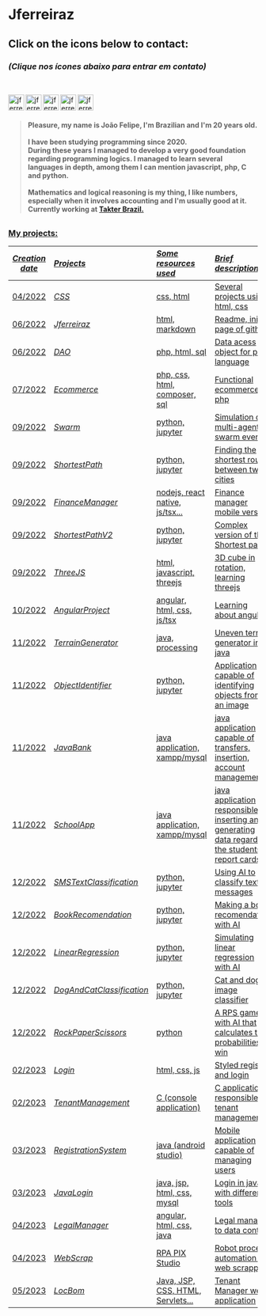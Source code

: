 <h1> Jferreiraz</h1>
  
<h2>Click on the icons below to contact: 
 </h2>
 
<h3>  

 
 _(Clique nos ícones abaixo para entrar em contato)_ 
 </h3><br>



[<img align="left" alt="jferreiraz | LinkedIn" width="32px" src="https://cdn-icons-png.flaticon.com/512/174/174857.png" />][linkedin]
[<img align="left" alt="jferreiraz | Gmail" width="32px" src="https://cdn-icons-png.flaticon.com/512/732/732200.png" />][gmail]
[<img align="left" alt="jferreiraz | Playstore" width="32px" src="https://cdn-icons-png.flaticon.com/512/3128/3128279.png" />][playstore]
[<img align="left" alt="jferreiraz | Youtube" width="32px" src="https://cdn-icons-png.flaticon.com/512/174/174883.png" />][youtube]
[<img align="left" alt="jferreiraz | Youtube" width="32px" src="https://cdn-icons-png.flaticon.com/512/733/733585.png" />][whatsapp]

<br><br><h4>

>Pleasure, my name is João Felipe, I'm Brazilian and I'm 20 years old. <br><br>
>I have been studying programming since 2020. <br>During these years I managed to develop a very good foundation regarding programming logics. I managed to learn several languages in depth, among them I can mention javascript, php, C and python. <br><br>
>Mathematics and logical reasoning is my thing, I like numbers, especially when it involves accounting and I'm usually good at it.
>Currently working at <a href="https://www.linkedin.com/company/takter/">Takter Brazil.


</h4>

##
<div>
<h3>My projects: </h3>


*Creation date*|                             *Projects*                                           | *Some resources used*         | *Brief description* 
:--------:     | :--------                                                                        | :------                       |:-----
04/2022        |<a href="https://github.com/jferreiraz/CSS">_CSS_                                 |css, html                      |Several projects using html, css
06/2022        |<a href="https://github.com/jferreiraz/jferreiraz">_Jferreiraz_                   |html, markdown                 |Readme, initial page of github
06/2022        |<a href="https://github.com/jferreiraz/dao">_DAO_                                 |php, html, sql                 |Data acess object for php language
07/2022        |<a href="https://github.com/jferreiraz/ecommerce">_Ecommerce_                     |php, css, html, composer, sql  |Functional ecommerce in php
09/2022        |<a href="https://github.com/jferreiraz/Swarm">_Swarm_                             |python, jupyter                |Simulation of multi-agent swarm event
09/2022        |<a href="https://github.com/jferreiraz/ShortestPath">_ShortestPath_               |python, jupyter                |Finding the shortest route between two cities
09/2022        |<a href="https://github.com/jferreiraz/GerenciadorFinancas">_FinanceManager_      |nodejs, react native, js/tsx...|Finance manager mobile version
09/2022        |<a href="https://github.com/jferreiraz/ShortestPathV2">_ShortestPathV2_           |python, jupyter                |Complex version of the Shortest path
09/2022        |<a href="https://github.com/jferreiraz/ThreeJS">_ThreeJS_                         |html, javascript, threejs      |3D cube in rotation, learning threejs
10/2022        |<a href="https://github.com/jferreiraz/ProjetoAngular">_AngularProject_           |angular, html, css, js/tsx     |Learning about angular
11/2022        |<a href="https://github.com/jferreiraz/TerrainGenerator">_TerrainGenerator_       |java, processing               |Uneven terrain generator in java
11/2022        |<a href="https://github.com/jferreiraz/ObjectIdentifier">_ObjectIdentifier_       |python, jupyter                |Application capable of identifying objects from an image
11/2022        |<a href="https://github.com/jferreiraz/JavaBank">_JavaBank_                          |java application, xampp/mysql  |java application capable of transfers, insertion, account management
11/2022        |<a href="https://github.com/jferreiraz/JavaSchool">_SchoolApp_                       |java application, xampp/mysql  |java application responsible for inserting and generating data regarding the students report cards
12/2022        |<a href="https://github.com/jferreiraz/SMSTextClassification">_SMSTextClassification_|python, jupyter                |Using AI to classify text messages
12/2022        |<a href="https://github.com/jferreiraz/BookRecomendation">_BookRecomendation_        |python, jupyter                |Making a book recomendation with AI
12/2022        |<a href="https://github.com/jferreiraz/LinearRegression">_LinearRegression_          |python, jupyter                |Simulating linear regression with AI
12/2022        |<a href="https://github.com/jferreiraz/DogAndCatClassification">_DogAndCatClassification_ |python, jupyter           |Cat and dog image classifier
12/2022        |<a href="https://github.com/jferreiraz/RockPaperScissors">_RockPaperScissors_ |python                                |A RPS game with AI that calculates the probabilities to win
02/2023        |<a href="https://github.com/jferreiraz/Login">_Login_                                  |html, css, js                |Styled register and login
02/2023        |<a href="https://github.com/jferreiraz/TenantManagement">_TenantManagement_            |C (console application)      |C application responsible for tenant management
03/2023        |<a href="https://github.com/jferreiraz/SistemaCadastro">_RegistrationSystem_           |java (android studio)        |Mobile application capable of managing users
03/2023        |<a href="https://github.com/jferreiraz/SistemaCadastro">_JavaLogin_                    |java, jsp, html, css, mysql  |Login in java with different tools
04/2023        |<a href="https://github.com/jferreiraz/npj">_LegalManager_                             |angular, html, css, java     |Legal manager to data control
04/2023        |<a href="https://github.com/jferreiraz/WebScrap">_WebScrap_                            |RPA PIX Studio               |Robot process automation to web scrapping
05/2023        |<a href="https://github.com/jferreiraz/LocBom">_LocBom_                                |Java, JSP, CSS, HTML, Servlets... |Tenant Manager web application
  
</div>

[linkedin]: https://www.linkedin.com/in/jferreiraz/
[gmail]: mailto:joaofelipecoutof@gmail.com
[playstore]: https://play.google.com/store/apps/dev?id=9150047033132310244
[youtube]: https://www.youtube.com/@jferreiraf
[whatsapp]: https://wa.me/5561996833108
